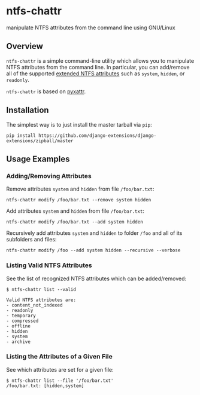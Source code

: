 # ntfs-chattr

manipulate NTFS attributes from the command line using GNU/Linux

## Overview
`ntfs-chattr` is a simple command-line utility which allows you to manipulate NTFS attributes from the command line. In 
particular, you can add/remove all of the supported 
[extended NTFS attributes](https://www.tuxera.com/community/ntfs-3g-advanced/extended-attributes/#ntfsattributes) such
as `system`, `hidden`, or `readonly`.

`ntfs-chattr` is based on [pyxattr](https://pyxattr.k1024.org/). 


## Installation
The simplest way is to just install the master tarball via `pip`:

```{bash}
pip install https://github.com/django-extensions/django-extensions/zipball/master
```

## Usage Examples

### Adding/Removing Attributes
Remove attributes `system` and `hidden` from file `/foo/bar.txt`:

```
ntfs-chattr modify /foo/bar.txt --remove system hidden
```

Add attributes `system` and `hidden` from file `/foo/bar.txt`:

```
ntfs-chattr modify /foo/bar.txt --add system hidden
```

Recursively add attributes `system` and `hidden` to folder `/foo` and all of its subfolders and files:
```
ntfs-chattr modify /foo --add system hidden --recursive --verbose
```

### Listing Valid NTFS Attributes

See the list of recognized NTFS attributes which can be added/removed:
```{bash}
$ ntfs-chattr list --valid

Valid NTFS attributes are:
- content_not_indexed
- readonly
- temporary
- compressed
- offline
- hidden
- system
- archive
```

### Listing the Attributes of a Given File
See which attributes are set for a given file:

```{bash}
$ ntfs-chattr list --file '/foo/bar.txt'            
/foo/bar.txt: [hidden,system]
```

